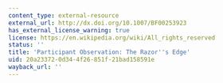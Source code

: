 ```yaml
---
content_type: external-resource
external_url: http://dx.doi.org/10.1007/BF00253923
has_external_license_warning: true
license: https://en.wikipedia.org/wiki/All_rights_reserved
status: ''
title: 'Participant Observation: The Razor''s Edge'
uid: 20a23372-0d34-4f26-851f-21bad158591e
wayback_url: ''
---
```

